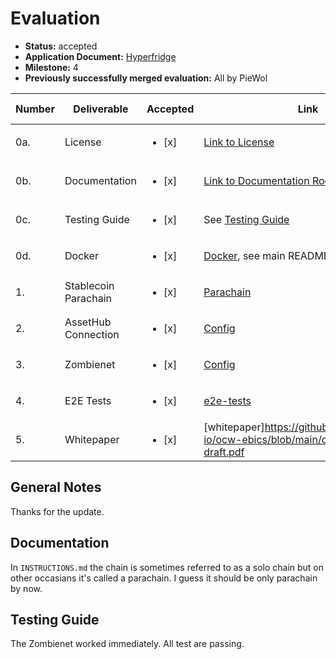 # Evaluation


- **Status:** accepted
- **Application Document:** [Hyperfridge](https://github.com/w3f/Grants-Program/blob/master/applications/hyperfridge.md)
- **Milestone:** 4
- **Previously successfully merged evaluation:** All by PieWol

| Number | Deliverable | Accepted | Link | Evaluation Notes |
| ----- | ----------- | ------ | ------------- | ------ |
| 0a. | License | <ul><li>[x] </li></ul> |  [Link to License](https://github.com/element36-io/ocw-ebics/blob/main/LICENSE) | Apache 2.0
| 0b. | Documentation | <ul><li>[x] </li></ul> | [Link to Documentation Root](https://github.com/element36-io/ocw-ebics/blob/main/README.md) | good, see comment in notes.  |
| 0c. | Testing Guide | <ul><li>[x] </li></ul> | See [Testing Guide](https://github.com/element36-io/ocw-ebics/blob/main/INSTRUCTIONS.md)| works |
| 0d. | Docker | <ul><li>[x] </li></ul> | [Docker](https://hub.docker.com/r/e36io/ebics-ocw/tags), see main README how to use | works |
| 1. | Stablecoin Parachain | <ul><li>[x] </li></ul> |  [Parachain](https://github.com/element36-io/ocw-ebics/tree/main) | works |
| 2. | AssetHub Connection | <ul><li>[x] </li></ul> |  [Config](https://github.com/element36-io/ocw-ebics/blob/main/runtime/src/xcm_config.rs)  | works |
| 3. | Zombienet | <ul><li>[x] </li></ul> | [Config](https://github.com/element36-io/ocw-ebics/blob/main/zombienet.toml) | nice |
| 4. | E2E Tests | <ul><li>[x] </li></ul> | [e2e-tests](https://github.com/element36-io/ocw-ebics/tree/main/runtime/src/e2e_tests) | all passing |
| 5. | Whitepaper | <ul><li>[x] </li></ul> | [whitepaper]https://github.com/element36-io/ocw-ebics/blob/main/docs/hyperfridge-draft.pdf| ok. no changes.|

## General Notes
Thanks for the update.

## Documentation
In ``INSTRUCTIONS.md`` the chain is sometimes referred to as a solo chain but on other occasians it's called a parachain. I guess it should be only  parachain by now.


## Testing Guide
The Zombienet worked immediately. All test are passing. 
